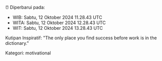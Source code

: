 ⏰ Diperbarui pada:
- WIB: Sabtu, 12 Oktober 2024 11.28.43 UTC
- WITA: Sabtu, 12 Oktober 2024 12.28.43 UTC
- WIT: Sabtu, 12 Oktober 2024 13.28.43 UTC

Kutipan Inspiratif:
"The only place you find success before work is in the dictionary."


Kategori: motivational

